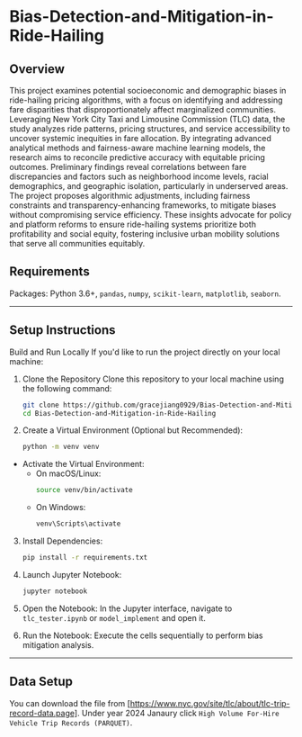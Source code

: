 # Bias-Detection-and-Mitigation-in-Ride-Hailing

## Overview
This project examines potential socioeconomic and demographic biases in ride-hailing pricing algorithms, with a focus on identifying and addressing fare disparities that disproportionately affect marginalized communities. Leveraging New York City Taxi and Limousine Commission (TLC) data, the study analyzes ride patterns, pricing structures, and service accessibility to uncover systemic inequities in fare allocation. By integrating advanced analytical methods and fairness-aware machine learning models, the research aims to reconcile predictive accuracy with equitable pricing outcomes. Preliminary findings reveal correlations between fare discrepancies and factors such as neighborhood income levels, racial demographics, and geographic isolation, particularly in underserved areas. The project proposes algorithmic adjustments, including fairness constraints and transparency-enhancing frameworks, to mitigate biases without compromising service efficiency. These insights advocate for policy and platform reforms to ensure ride-hailing systems prioritize both profitability and social equity, fostering inclusive urban mobility solutions that serve all communities equitably.

## Requirements
Packages: Python 3.6+, `pandas`, `numpy`, `scikit-learn`, `matplotlib`, `seaborn`. 

---
## Setup Instructions
Build and Run Locally
If you'd like to run the project directly on your local machine:

1. Clone the Repository
   Clone this repository to your local machine using the following command: 
   
   ```bash
   git clone https://github.com/gracejiang0929/Bias-Detection-and-Mitigation-in-Ride-Hailing.git
   cd Bias-Detection-and-Mitigation-in-Ride-Hailing

2. Create a Virtual Environment (Optional but Recommended):
   ```bash
   python -m venv venv
   
- Activate the Virtual Environment:
   - On macOS/Linux:
     ```bash
     source venv/bin/activate

   - On Windows:
     ```bash
     venv\Scripts\activate

3. Install Dependencies:
   ```bash
   pip install -r requirements.txt

4. Launch Jupyter Notebook:
   ```bash
   jupyter notebook

5. Open the Notebook:
   In the Jupyter interface, navigate to `tlc_tester.ipynb` or `model_implement` and open it.

6. Run the Notebook:
   Execute the cells sequentially to perform bias mitigation analysis.

---

## Data Setup

You can download the file from [https://www.nyc.gov/site/tlc/about/tlc-trip-record-data.page]. Under year 2024 Janaury click `High Volume For-Hire Vehicle Trip Records (PARQUET)`. 
